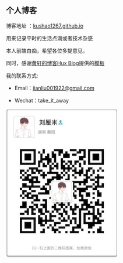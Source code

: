 ## 个人博客

博客地址 ：[kushao1267.github.io](https://kushao1267.github.io)

用来记录平时的生活点滴或者技术杂感

本人前端白痴，希望各位多提意见。

同时，感谢[黄轩的博客Hux Blog](https://huangxuan.me/)提供的[模板](https://huangxuan.me/huxblog-boilerplate/)

我的联系方式: 

- Email：jianliu001922@gmail.com

- Wechat：take_it_away

![image](img/wetchat-qrcode.jpg)
